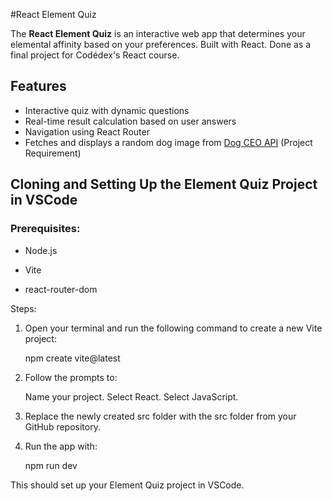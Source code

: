 #React Element Quiz


The **React Element Quiz** is an interactive web app that determines your elemental affinity based on your preferences. Built with React. Done as a final project for Codédex's React course.

## Features

- Interactive quiz with dynamic questions
- Real-time result calculation based on user answers
- Navigation using React Router
- Fetches and displays a random dog image from [Dog CEO API](https://dog.ceo/dog-api/) (Project Requirement)

## Cloning and Setting Up the Element Quiz Project in VSCode


### Prerequisites:

- Node.js

- Vite

- react-router-dom 

Steps:

1. Open your terminal and run the following command to create a new Vite project:

    npm create vite@latest

2. Follow the prompts to:

    Name your project. Select React. Select JavaScript.

3. Replace the newly created src folder with the src folder from your GitHub repository.

4. Run the app with:

    npm run dev

This should set up your Element Quiz project in VSCode.
